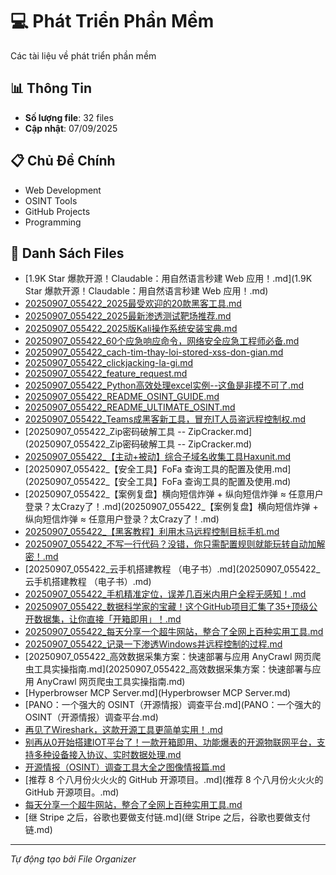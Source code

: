# 💻 Phát Triển Phần Mềm

Các tài liệu về phát triển phần mềm

## 📊 Thông Tin
- **Số lượng file**: 32 files
- **Cập nhật**: 07/09/2025

## 📋 Chủ Đề Chính
- Web Development
- OSINT Tools
- GitHub Projects
- Programming

## 📁 Danh Sách Files

- [1.9K Star 爆款开源！Claudable：用自然语言秒建 Web 应用！.md](1.9K Star 爆款开源！Claudable：用自然语言秒建 Web 应用！.md)
- [20250907_055422_2025最受欢迎的20款黑客工具.md](20250907_055422_2025最受欢迎的20款黑客工具.md)
- [20250907_055422_2025最新渗透测试靶场推荐.md](20250907_055422_2025最新渗透测试靶场推荐.md)
- [20250907_055422_2025版Kali操作系统安装宝典.md](20250907_055422_2025版Kali操作系统安装宝典.md)
- [20250907_055422_60个应急响应命令，网络安全应急工程师必备.md](20250907_055422_60个应急响应命令，网络安全应急工程师必备.md)
- [20250907_055422_cach-tim-thay-loi-stored-xss-don-gian.md](20250907_055422_cach-tim-thay-loi-stored-xss-don-gian.md)
- [20250907_055422_clickjacking-la-gi.md](20250907_055422_clickjacking-la-gi.md)
- [20250907_055422_feature_request.md](20250907_055422_feature_request.md)
- [20250907_055422_Python高效处理excel实例--这鱼是非摸不可了.md](20250907_055422_Python高效处理excel实例--这鱼是非摸不可了.md)
- [20250907_055422_README_OSINT_GUIDE.md](20250907_055422_README_OSINT_GUIDE.md)
- [20250907_055422_README_ULTIMATE_OSINT.md](20250907_055422_README_ULTIMATE_OSINT.md)
- [20250907_055422_Teams成黑客新工具，冒充IT人员盗远程控制权.md](20250907_055422_Teams成黑客新工具，冒充IT人员盗远程控制权.md)
- [20250907_055422_Zip密码破解工具 -- ZipCracker.md](20250907_055422_Zip密码破解工具 -- ZipCracker.md)
- [20250907_055422_【主动+被动】综合子域名收集工具Haxunit.md](20250907_055422_【主动+被动】综合子域名收集工具Haxunit.md)
- [20250907_055422_【安全工具】FoFa 查询工具的配置及使用.md](20250907_055422_【安全工具】FoFa 查询工具的配置及使用.md)
- [20250907_055422_【案例复盘】横向短信炸弹 + 纵向短信炸弹 ≈ 任意用户登录？太Crazy了！.md](20250907_055422_【案例复盘】横向短信炸弹 + 纵向短信炸弹 ≈ 任意用户登录？太Crazy了！.md)
- [20250907_055422_【黑客教程】利用木马远程控制目标手机.md](20250907_055422_【黑客教程】利用木马远程控制目标手机.md)
- [20250907_055422_不写一行代码？没错，你只需配置规则就能玩转自动加解密！.md](20250907_055422_不写一行代码？没错，你只需配置规则就能玩转自动加解密！.md)
- [20250907_055422_云手机搭建教程 （电子书）.md](20250907_055422_云手机搭建教程 （电子书）.md)
- [20250907_055422_手机精准定位，误差几百米内用户全程无感知！.md](20250907_055422_手机精准定位，误差几百米内用户全程无感知！.md)
- [20250907_055422_数据科学家的宝藏！这个GitHub项目汇集了35+顶级公开数据集，让你直接「开箱即用」！.md](20250907_055422_数据科学家的宝藏！这个GitHub项目汇集了35+顶级公开数据集，让你直接「开箱即用」！.md)
- [20250907_055422_每天分享一个超牛网站，整合了全网上百种实用工具.md](20250907_055422_每天分享一个超牛网站，整合了全网上百种实用工具.md)
- [20250907_055422_记录一下渗透Windows并远程控制的过程.md](20250907_055422_记录一下渗透Windows并远程控制的过程.md)
- [20250907_055422_高效数据采集方案：快速部署与应用 AnyCrawl 网页爬虫工具实操指南.md](20250907_055422_高效数据采集方案：快速部署与应用 AnyCrawl 网页爬虫工具实操指南.md)
- [Hyperbrowser MCP Server.md](Hyperbrowser MCP Server.md)
- [PANO：一个强大的 OSINT（开源情报）调查平台.md](PANO：一个强大的 OSINT（开源情报）调查平台.md)
- [再见了Wireshark，这款开源工具更简单实用！.md](再见了Wireshark，这款开源工具更简单实用！.md)
- [别再从0开始搭建IOT平台了！一款开箱即用、功能爆表的开源物联网平台，支持多种设备接入协议、实时数据处理.md](别再从0开始搭建IOT平台了！一款开箱即用、功能爆表的开源物联网平台，支持多种设备接入协议、实时数据处理.md)
- [开源情报（OSINT）调查工具大全之图像情报篇.md](开源情报（OSINT）调查工具大全之图像情报篇.md)
- [推荐 8 个八月份火火火的 GitHub 开源项目。.md](推荐 8 个八月份火火火的 GitHub 开源项目。.md)
- [每天分享一个超牛网站，整合了全网上百种实用工具.md](每天分享一个超牛网站，整合了全网上百种实用工具.md)
- [继 Stripe 之后，谷歌也要做支付链.md](继 Stripe 之后，谷歌也要做支付链.md)

---
*Tự động tạo bởi File Organizer*